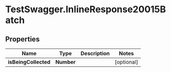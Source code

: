 # TestSwagger.InlineResponse20015Batch

## Properties

Name | Type | Description | Notes
------------ | ------------- | ------------- | -------------
**isBeingCollected** | **Number** |  | [optional] 


